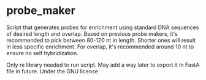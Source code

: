 # probe_maker
Script that generates probes for enrichment using standard DNA sequences of desired length and overlap.
Based on previous probe makers, it's recommended to pick between 80-120 nt in length. Shorter ones will result in less specific enrichment.
For overlap, it's recommended around 10 nt to ensure no self hybridization.

Only re library needed to run script. May add a way later to export it in FastA file in future.
Under the GNU license

